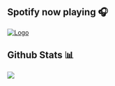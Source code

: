<h2>Spotify now playing 🎧</h2>
<p>
<a href="https://open.spotify.com/user/welxx3k52jb086pnosvs82fx"><img src="https://spotify-now-playing.m4x3r1337.vercel.app/api/spotify-playing" alt="Logo"></img></a>
</p>

<h2>Github Stats 📊</h2>
<p>
<img src="https://github-readme-stats.vercel.app/api?username=m4x3r&show_icons=true"> </img>
</p>
